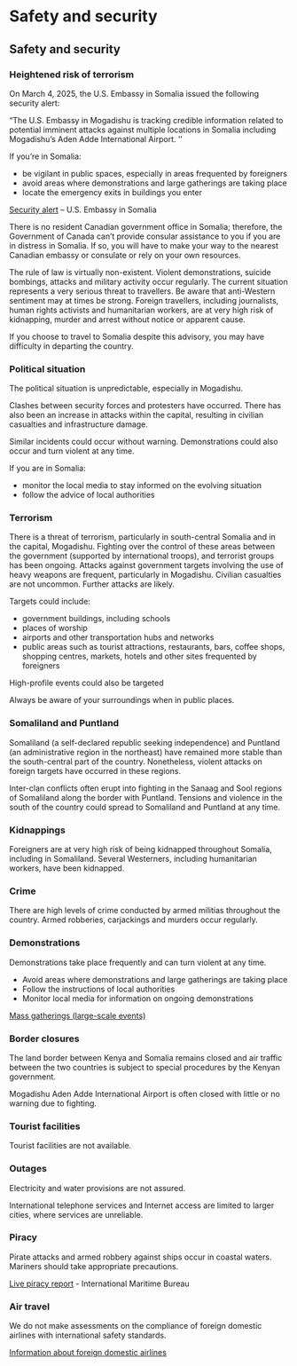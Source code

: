 # Safety and security

## Safety and security

### Heightened risk of terrorism

On March 4, 2025, the U.S. Embassy in Somalia issued the following security alert:

“The U.S. Embassy in Mogadishu is tracking credible information related to potential imminent attacks against multiple locations in Somalia including Mogadishu’s Aden Adde International Airport. ’’

If you’re in Somalia:

* be vigilant in public spaces, especially in areas frequented by foreigners
* avoid areas where demonstrations and large gatherings are taking place
* locate the emergency exits in buildings you enter

[Security alert](https://so.usembassy.gov/security-alert-for-u-s-citizens-march-4-2025/) – U.S. Embassy in Somalia

There is no resident Canadian government office in Somalia; therefore, the Government of Canada can’t provide consular assistance to you if you are in distress in Somalia. If so, you will have to make your way to the nearest Canadian embassy or consulate or rely on your own resources.

The rule of law is virtually non-existent. Violent demonstrations, suicide bombings, attacks and military activity occur regularly. The current situation represents a very serious threat to travellers. Be aware that anti-Western sentiment may at times be strong. Foreign travellers, including journalists, human rights activists and humanitarian workers, are at very high risk of kidnapping, murder and arrest without notice or apparent cause.

If you choose to travel to Somalia despite this advisory, you may have difficulty in departing the country.

### Political situation

The political situation is unpredictable, especially in Mogadishu.

Clashes between security forces and protesters have occurred. There has also been an increase in attacks within the capital, resulting in civilian casualties and infrastructure damage.

Similar incidents could occur without warning. Demonstrations could also occur and turn violent at any time.

If you are in Somalia:

* monitor the local media to stay informed on the evolving situation
* follow the advice of local authorities

### Terrorism

There is a threat of terrorism, particularly in south-central Somalia and in the capital, Mogadishu. Fighting over the control of these areas between the government (supported by international troops), and terrorist groups has been ongoing. Attacks against government targets involving the use of heavy weapons are frequent, particularly in Mogadishu. Civilian casualties are not uncommon. Further attacks are likely.

Targets could include:

* government buildings, including schools
* places of worship
* airports and other transportation hubs and networks
* public areas such as tourist attractions, restaurants, bars, coffee shops, shopping centres, markets, hotels and other sites frequented by foreigners

High-profile events could also be targeted

Always be aware of your surroundings when in public places.

### Somaliland and Puntland

Somaliland (a self-declared republic seeking independence) and Puntland (an administrative region in the northeast) have remained more stable than the south-central part of the country. Nonetheless, violent attacks on foreign targets have occurred in these regions.

Inter-clan conflicts often erupt into fighting in the Sanaag and Sool regions of Somaliland along the border with Puntland. Tensions and violence in the south of the country could spread to Somaliland and Puntland at any time.

### Kidnappings

Foreigners are at very high risk of being kidnapped throughout Somalia, including in Somaliland. Several Westerners, including humanitarian workers, have been kidnapped.

### Crime

There are high levels of crime conducted by armed militias throughout the country. Armed robberies, carjackings and murders occur regularly.

### Demonstrations

Demonstrations take place frequently and can turn violent at any time.

* Avoid areas where demonstrations and large gatherings are taking place
* Follow the instructions of local authorities
* Monitor local media for information on ongoing demonstrations

[Mass gatherings (large-scale events)](https://travel.gc.ca/travelling/health-safety/mass-gatherings)

### Border closures

The land border between Kenya and Somalia remains closed and air traffic between the two countries is subject to special procedures by the Kenyan government.

Mogadishu Aden Adde International Airport is often closed with little or no warning due to fighting.

### Tourist facilities

Tourist facilities are not available.

### Outages

Electricity and water provisions are not assured.

International telephone services and Internet access are limited to larger cities, where services are unreliable.

### Piracy

Pirate attacks and armed robbery against ships occur in coastal waters. Mariners should take appropriate precautions.

[Live piracy report](https://icc-ccs.org/index.php/piracy-reporting-centre) - International Maritime Bureau

### Air travel

We do not make assessments on the compliance of foreign domestic airlines with international safety standards.

[Information about foreign domestic airlines](https://travel.gc.ca/air/in-flight-safety#other)